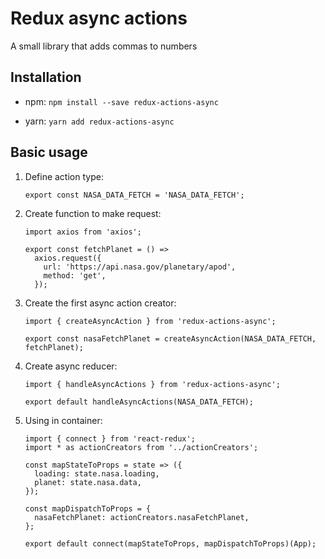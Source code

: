 Redux async actions
=========

A small library that adds commas to numbers

## Installation

* npm: 
  `npm install --save redux-actions-async`
  
* yarn:
   `yarn add redux-actions-async`

## Basic usage

1) Define action type:

    ```
    export const NASA_DATA_FETCH = 'NASA_DATA_FETCH';
    ```

2) Create function to make request:

    ```
    import axios from 'axios';

    export const fetchPlanet = () =>
      axios.request({
        url: 'https://api.nasa.gov/planetary/apod',
        method: 'get',
      });
    ``` 
    
3) Create the first async action creator:

    ```
    import { createAsyncAction } from 'redux-actions-async';
    
    export const nasaFetchPlanet = createAsyncAction(NASA_DATA_FETCH, fetchPlanet);
    
    ```
    
4) Create async reducer:

    ```
    import { handleAsyncActions } from 'redux-actions-async';
    
    export default handleAsyncActions(NASA_DATA_FETCH);
    ```
    
5) Using in container:

    ```
    import { connect } from 'react-redux';
    import * as actionCreators from '../actionCreators';
    
    const mapStateToProps = state => ({
      loading: state.nasa.loading,
      planet: state.nasa.data,
    });
    
    const mapDispatchToProps = {
      nasaFetchPlanet: actionCreators.nasaFetchPlanet,
    };
    
    export default connect(mapStateToProps, mapDispatchToProps)(App);
    
    ```
